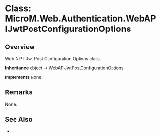 # Class: MicroM.Web.Authentication.WebAPIJwtPostConfigurationOptions
## Overview
Web A P I Jwt Post Configuration Options class.

**Inheritance**
object -> WebAPIJwtPostConfigurationOptions

**Implements**
None

## Remarks
None.

## See Also
-